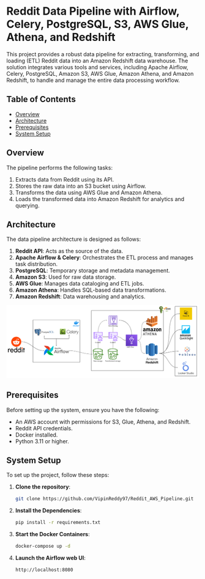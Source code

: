 # Reddit Data Pipeline with Airflow, Celery, PostgreSQL, S3, AWS Glue, Athena, and Redshift

This project provides a robust data pipeline for extracting, transforming, and loading (ETL) Reddit data into an Amazon Redshift data warehouse. The solution integrates various tools and services, including Apache Airflow, Celery, PostgreSQL, Amazon S3, AWS Glue, Amazon Athena, and Amazon Redshift, to handle and manage the entire data processing workflow.

## Table of Contents

- [Overview](#overview)
- [Architecture](#architecture)
- [Prerequisites](#prerequisites)
- [System Setup](#system-setup)

## Overview

The pipeline performs the following tasks:

1. Extracts data from Reddit using its API.
2. Stores the raw data into an S3 bucket using Airflow.
3. Transforms the data using AWS Glue and Amazon Athena.
4. Loads the transformed data into Amazon Redshift for analytics and querying.

## Architecture

The data pipeline architecture is designed as follows:

1. **Reddit API**: Acts as the source of the data.
2. **Apache Airflow & Celery**: Orchestrates the ETL process and manages task distribution.
3. **PostgreSQL**: Temporary storage and metadata management.
4. **Amazon S3**: Used for raw data storage.
5. **AWS Glue**: Manages data cataloging and ETL jobs.
6. **Amazon Athena**: Handles SQL-based data transformations.
7. **Amazon Redshift**: Data warehousing and analytics.

![Architecture Diagram](images/RedditDataEngineering.png)

## Prerequisites

Before setting up the system, ensure you have the following:

- An AWS account with permissions for S3, Glue, Athena, and Redshift.
- Reddit API credentials.
- Docker installed.
- Python 3.11 or higher.

## System Setup

To set up the project, follow these steps:

1. **Clone the repository**:
   ```bash
   git clone https://github.com/VipinReddy97/Reddit_AWS_Pipeline.git

2. **Install the Dependencies**:
   ```bash
   pip install -r requirements.txt

3. **Start the Docker Containers**:
   ```bash
   docker-compose up -d

4. **Launch the Airflow web UI**:
   ```bash
   http://localhost:8080
